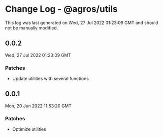 # Change Log - @agros/utils

This log was last generated on Wed, 27 Jul 2022 01:23:09 GMT and should not be manually modified.

## 0.0.2
Wed, 27 Jul 2022 01:23:09 GMT

### Patches

- Update utilities with several functions

## 0.0.1
Mon, 20 Jun 2022 11:53:20 GMT

### Patches

- Optimize utilities

